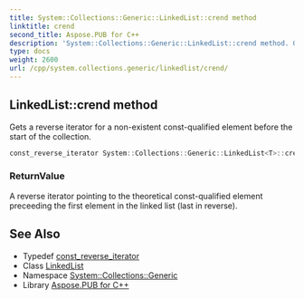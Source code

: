 ```yaml
---
title: System::Collections::Generic::LinkedList::crend method
linktitle: crend
second_title: Aspose.PUB for C++
description: 'System::Collections::Generic::LinkedList::crend method. Gets a reverse iterator for a non-existent const-qualified element before the start of the collection in C++.'
type: docs
weight: 2600
url: /cpp/system.collections.generic/linkedlist/crend/
---
```

## LinkedList::crend method


Gets a reverse iterator for a non-existent const-qualified element before the start of the collection.

```cpp
const_reverse_iterator System::Collections::Generic::LinkedList<T>::crend() const noexcept
```


### ReturnValue

A reverse iterator pointing to the theoretical const-qualified element preceeding the first element in the linked list (last in reverse).

## See Also

* Typedef [const_reverse_iterator](../const_reverse_iterator/)
* Class [LinkedList](../)
* Namespace [System::Collections::Generic](../../)
* Library [Aspose.PUB for C++](../../../)
